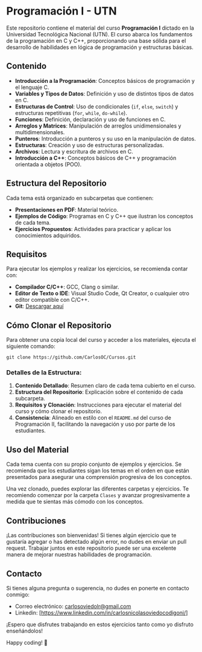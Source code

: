 # Programación I - UTN

Este repositorio contiene el material del curso **Programación I** dictado en la Universidad Tecnológica Nacional (UTN). El curso abarca los fundamentos de la programación en C y C++, proporcionando una base sólida para el desarrollo de habilidades en lógica de programación y estructuras básicas.

## Contenido

- **Introducción a la Programación**: Conceptos básicos de programación y el lenguaje C.
- **Variables y Tipos de Datos**: Definición y uso de distintos tipos de datos en C.
- **Estructuras de Control**: Uso de condicionales (`if`, `else`, `switch`) y estructuras repetitivas (`for`, `while`, `do-while`).
- **Funciones**: Definición, declaración y uso de funciones en C.
- **Arreglos y Matrices**: Manipulación de arreglos unidimensionales y multidimensionales.
- **Punteros**: Introducción a punteros y su uso en la manipulación de datos.
- **Estructuras**: Creación y uso de estructuras personalizadas.
- **Archivos**: Lectura y escritura de archivos en C.
- **Introducción a C++**: Conceptos básicos de C++ y programación orientada a objetos (POO).

## Estructura del Repositorio

Cada tema está organizado en subcarpetas que contienen:

- **Presentaciones en PDF**: Material teórico.
- **Ejemplos de Código**: Programas en C y C++ que ilustran los conceptos de cada tema.
- **Ejercicios Propuestos**: Actividades para practicar y aplicar los conocimientos adquiridos.

## Requisitos

Para ejecutar los ejemplos y realizar los ejercicios, se recomienda contar con:

- **Compilador C/C++**: GCC, Clang o similar.
- **Editor de Texto o IDE**: Visual Studio Code, Qt Creator, o cualquier otro editor compatible con C/C++.
- **Git**: [Descargar aquí](https://git-scm.com/downloads)

## Cómo Clonar el Repositorio

Para obtener una copia local del curso y acceder a los materiales, ejecuta el siguiente comando:

``` 
git clone https://github.com/CarlosOC/Cursos.git
```
### Detalles de la Estructura:

1. **Contenido Detallado**: Resumen claro de cada tema cubierto en el curso.
2. **Estructura del Repositorio**: Explicación sobre el contenido de cada subcarpeta.
3. **Requisitos y Clonación**: Instrucciones para ejecutar el material del curso y cómo clonar el repositorio.
4. **Consistencia**: Alineado en estilo con el `README.md` del curso de Programación II, facilitando la navegación y uso por parte de los estudiantes.

## Uso del Material
Cada tema cuenta con su propio conjunto de ejemplos y ejercicios. Se recomienda que los estudiantes sigan los temas en el orden en que están presentados para asegurar una comprensión progresiva de los conceptos.

Una vez clonado, puedes explorar las diferentes carpetas y ejercicios. Te recomiendo comenzar por la carpeta `Clases` y avanzar progresivamente a medida que te sientas más cómodo con los conceptos.

## Contribuciones

¡Las contribuciones son bienvenidas! Si tienes algún ejercicio que te gustaría agregar o has detectado algún error, no dudes en enviar un pull request. Trabajar juntos en este repositorio puede ser una excelente manera de mejorar nuestras habilidades de programación.

## Contacto

Si tienes alguna pregunta o sugerencia, no dudes en ponerte en contacto conmigo:

- Correo electrónico: carlosoviedolr@gmail.com
- Linkedin: [https://www.linkedin.com/in/carlosnicolasoviedocodigoni/]

¡Espero que disfrutes trabajando en estos ejercicios tanto como yo disfruto enseñándolos!

Happy coding! 🚀
